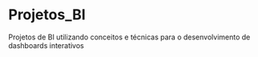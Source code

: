# Projetos_BI
Projetos de BI utilizando conceitos e técnicas para o desenvolvimento de dashboards interativos
